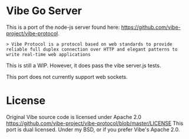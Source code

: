 Vibe Go Server
==============


This is a port of the node-js server found here:
    https://github.com/vibe-project/vibe-protocol.

    > Vibe Protocol is a protocol based on web standards to provide reliable full duplex connection over HTTP and elegant patterns to write real-time web applications

This is still a WIP. However, it does pass the vibe server.js tests.

This port does not currently support web sockets.


License
=======
Original Vibe source code is licensed under Apache 2.0 https://github.com/vibe-project/vibe-protocol/blob/master/LICENSE
This port is dual licensed. Under my BSD, or if you prefer Vibe's Apache 2.0.

